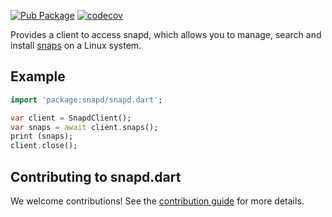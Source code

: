 [![Pub Package](https://img.shields.io/pub/v/snapd.svg)](https://pub.dev/packages/snapd)
[![codecov](https://codecov.io/gh/canonical/snapd.dart/branch/main/graph/badge.svg?token=QX3FFA5R9S)](https://codecov.io/gh/canonical/snapd.dart)

Provides a client to access snapd, which allows you to manage, search and install [snaps](https://snapcraft.io/) on a Linux system.

## Example

```dart
import 'package:snapd/snapd.dart';

var client = SnapdClient();
var snaps = await client.snaps();
print (snaps);
client.close();
```

## Contributing to snapd.dart

We welcome contributions! See the [contribution guide](CONTRIBUTING.md) for more details.
